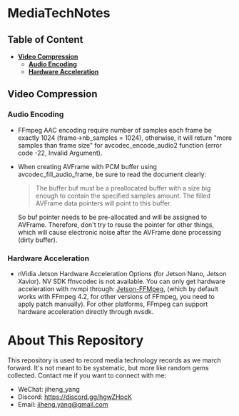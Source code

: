 # MediaTechNotes

## Table of Content
- **[Video Compression](#video-compression)**
    - **[Audio Encoding](#audio-encoding)**
    - **[Hardware Acceleration](#hardware-acceleration)**

## Video Compression
### Audio Encoding
* FFmpeg AAC encoding require number of samples each frame be exactly 1024 (frame->nb_samples = 1024), otherwise, it will return "more samples than frame size" for avcodec_encode_audio2 function (error code -22, Invalid Argument).
* When creating AVFrame with PCM buffer using avcodec_fill_audio_frame, be sure to read the document clearly:
    > The buffer buf must be a preallocated buffer with a size big enough to contain the specified samples amount. The filled AVFrame data pointers will point to this buffer.

    So buf pointer needs to be pre-allocated and will be assigned to AVFrame. Therefore, don't try to reuse the pointer for other things, which will cause electronic noise after the AVFrame done processing (dirty buffer).

### Hardware Acceleration

* nVidia Jetson Hardware Acceleration Options (for Jetson Nano, Jetson Xavior). NV SDK ffnvcodec is not available. You can only get hardware acceleration with nvmpi through: <a href="https://github.com/jocover/jetson-ffmpeg">Jetson-FFMpeg</a>, (which by default works with FFmpeg 4.2, for other versions of FFmpeg, you need to apply patch manually). For other platforms, FFmpeg can support hardware acceleration directly through nvsdk.

# About This Repository

This repository is used to record media technology records as we march forward. It's not meant to be systematic, but more like random gems collected. Contact me if you want to connect with me:

* WeChat: jiheng_yang
* Discord: https://discord.gg/hgwZHpcK
* Email: jiheng.yang@gmail.com

